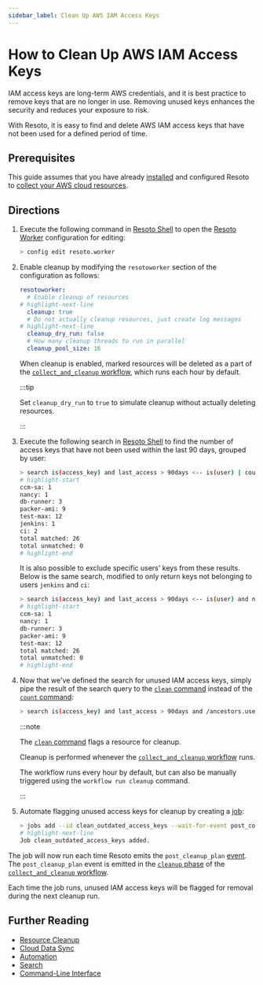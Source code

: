 ```yaml
---
sidebar_label: Clean Up AWS IAM Access Keys
---
```


# How to Clean Up AWS IAM Access Keys

IAM access keys are long-term AWS credentials, and it is best practice to remove keys that are no longer in use. Removing unused keys enhances the security and reduces your exposure to risk.

With Resoto, it is easy to find and delete AWS IAM access keys that have not been used for a defined period of time.

## Prerequisites

This guide assumes that you have already [installed](../../getting-started/install-resoto/index.md) and configured Resoto to [collect your AWS cloud resources](../../getting-started/configure-resoto/aws.md).

## Directions

1. Execute the following command in [Resoto Shell](../../reference/components/shell.md) to open the [Resoto Worker](../../reference/components/worker.md) configuration for editing:

   ```bash
   > config edit resoto.worker
   ```

2. Enable cleanup by modifying the `resotoworker` section of the configuration as follows:

   ```yaml
   resotoworker:
     # Enable cleanup of resources
   # highlight-next-line
     cleanup: true
     # Do not actually cleanup resources, just create log messages
   # highlight-next-line
     cleanup_dry_run: false
     # How many cleanup threads to run in parallel
     cleanup_pool_size: 16
   ```

   When cleanup is enabled, marked resources will be deleted as a part of the [`collect_and_cleanup` workflow](../../reference/workflows/index.md#collect_and_cleanup-workflow), which runs each hour by default.

   :::tip

   Set `cleanup_dry_run` to `true` to simulate cleanup without actually deleting resources.

   :::

3. Execute the following search in [Resoto Shell](../../reference/components/shell.md) to find the number of access keys that have not been used within the last 90 days, grouped by user:

   ```bash
   > search is(access_key) and last_access > 90days <-- is(user) | count name
   # highlight-start
   ​ccm-sa: 1
   ​nancy: 1
   ​db-runner: 3
   ​packer-ami: 9
   ​test-max: 12
   ​jenkins: 1
   ​ci: 2
   ​total matched: 26
   ​total unmatched: 0
   # highlight-end
   ```

   It is also possible to exclude specific users' keys from these results. Below is the same search, modified to only return keys not belonging to users `jenkins` and `ci`:

   ```bash
   > search is(access_key) and last_access > 90days <-- is(user) and name not in [jenkins, ci] | count name
   # highlight-start
   ​ccm-sa: 1
   ​nancy: 1
   ​db-runner: 3
   ​packer-ami: 9
   ​test-max: 12
   ​total matched: 26
   ​total unmatched: 0
   # highlight-end
   ```

4. Now that we've defined the search for unused IAM access keys, simply pipe the result of the search query to the [`clean` command](../../reference/cli/action-commands/clean.md) instead of the [`count` command](../../reference/cli/search-commands/count.md):

   ```bash
   > search is(access_key) and last_access > 90days and /ancestors.user.reported.name not in [jenkins, ci] | clean
   ```

   :::note

   The [`clean` command](../../reference/cli/action-commands/clean.md) flags a resource for cleanup.

   Cleanup is performed whenever the [`collect_and_cleanup` workflow](../../reference/workflows/index.md#collect_and_cleanup-workflow) runs.

   The workflow runs every hour by default, but can also be manually triggered using the `workflow run cleanup` command.

   :::

5. Automate flagging unused access keys for cleanup by creating a [job](../../concepts/automation/index.md#jobs):

   ```bash
   > jobs add --id clean_outdated_access_keys --wait-for-event post_collect 'search is(access_key) and last_access > 90days and /ancestors.user.reported.name not in [jenkins, ci] | clean'
   # highlight-next-line
   ​Job clean_outdated_access_keys added.
   ```

The job will now run each time Resoto emits the `post_cleanup_plan` [event](../../reference/events/index.md). The `post_cleanup_plan` event is emitted in the [`cleanup` phase](../../reference/workflows/index.md#cleanup) of the [`collect_and_cleanup` workflow](../../reference/workflows/index.md#collect_and_cleanup-workflow).

Each time the job runs, unused IAM access keys will be flagged for removal during the next cleanup run.

## Further Reading

- [Resource Cleanup](../../concepts/resource-management/cleanup.md)
- [Cloud Data Sync](../../concepts/cloud-data-sync/index.md)
- [Automation](../../concepts/automation/index.md)
- [Search](../../reference/search/index.md)
- [Command-Line Interface](../../reference/cli/index.md)
